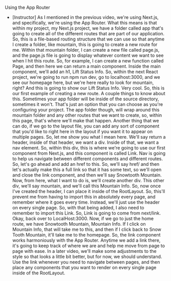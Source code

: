 Using the App Router
- [Instructor] As I mentioned in the previous video, we're using Next.js, and specifically, we're using the App Router. What this means is that within my project, my Next.js project, we have a folder called app that's going to create all of the different routes that are part of our application. So, this is a file-based routing structure that we can use so that anytime I create a folder, like mountain, this is going to create a new route for me. Within that mountain folder, I can create a new file called page.js, and the page.js file is going to display whatever content we want to see when I hit this route. So, for example, I can create a new function called Page, and then here we can return a main component. Inside the main component, we'll add an h1, Lift Status Info. So, within the next React project, we're going to run npm run dev, go to localhost:3000, and we see our homepage here, but we're here really to look for mountain, right? And this is going to show our Lift Status Info. Very cool. So, this is our first example of creating a new route. A couple things to know about this. Sometimes your app folder will be inside of the source directory, sometimes it won't. That's just an option that you can choose as you're configuring your project. The app folder though, will wrap around this mountain folder and any other routes that we want to create, so, within this page, that's where we'll make that happen. Another thing that we can do, if we go to the layout file, you can add any sort of component that you'd like to right here in the layout if you want it to appear on multiple pages. So, let me show you what I mean here. We'll say return a header, inside of that header, we want a div. Inside of that, we want a nav element. So, within this div, this is where we're going to use our first component from Next.js, and this component is called Link. Nav is going to help us navigate between different components and different routes. So, let's go ahead and add an href to this. So, we'll say href/ and then let's actually make this a full link so that it has some text, so we'll open and close the link component, and then we'll say Snowtooth Mountain. Now, from here, what I want to do is, we'll create another div. This other div, we'll say mountain, and we'll call this Mountain Info. So, now once I've created the header, I can place it inside of the RootLayout. So, this'll prevent me from having to import this in absolutely every page, and remember where it goes every time. Instead, we'll just use the header on every single page. So, with that being added, I also need to remember to import this Link. So, Link is going to come from next/link. Okay, back over to LocalHost:3000. Now, if we go to just the home route, we have Snowtooth Mountain, Mountain Info. If I click on Mountain Info, that will take me to this, and then if I click back to Snow Tooth Mountain, it'll take me to the homepage. So, the link component works harmoniously with the App Router. Anytime we add a link there, it's going to keep track of where we are and help me move from page to page with ease. In a later video, we'll make some adjustments to the style so that looks a little bit better, but for now, we should understand. Use the link whenever you need to navigate between pages, and then place any components that you want to render on every single page inside of the RootLayout.